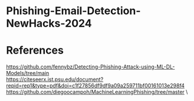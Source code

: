 # Phishing-Email-Detection-NewHacks-2024




# References
https://github.com/fennybz/Detecting-Phishing-Attack-using-ML-DL-Models/tree/main \
https://citeseerx.ist.psu.edu/document?repid=rep1&type=pdf&doi=c1f27856df9df9a09a259711bf00161013e298f4 \
https://github.com/diegoocampoh/MachineLearningPhishing/tree/master \
